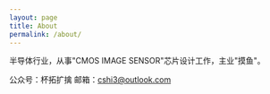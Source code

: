 ```yaml
---
layout: page
title: About
permalink: /about/
---
```


半导体行业，从事"CMOS IMAGE SENSOR"芯片设计工作，主业"摸鱼"。

公众号：杯拓扩擒
邮箱：cshi3@outlook.com


